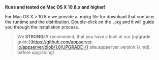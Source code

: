 **Runs and tested on Mac OS X 10.8.x and higher!**

For Mac OS X > 10.8.x we provide a .mpkg file for download that contains the runtime and
the distribution. Double-click on the `.pkg` and it will guide you through the installation process.

> We **STRONGLY** recommend, that you have a look at our [upgrade guide](https://github.com/appserver-io/appserver/blob/1.0/UPGRADE-{{ site.appserver_version }}.md), before upgrading!
